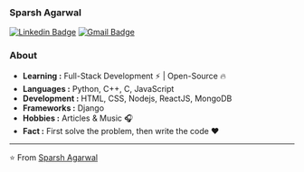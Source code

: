### Sparsh Agarwal 
<!-- [![Twitter Badge](https://img.shields.io/badge/-Isha_Gupta-1ca0f1?style=flat-square&logo=twitter&logoColor=white&link=https://twitter.com/Isha_1321)](https://twitter.com/Isha_1321)   -->
[![Linkedin Badge](https://img.shields.io/badge/-Sparsh_Agarwal-blue?style=flat-square&logo=Linkedin&logoColor=white&link=https://www.linkedin.com/in/sparsh-agarwal-0b64791a9/)](https://www.linkedin.com/in/sparsh-agarwal-0b64791a9/) [![Gmail Badge](https://img.shields.io/badge/-sparsh1246@gmail.com-c14438?style=flat-square&logo=Gmail&logoColor=white&link=mailto:sparsh1246@gmail.com)](mailto:sparsh1246@gmail.com)
<!-- --------------------------------------------------------------------------------------------------------------------------------------------------------------------------------- -->
### About

-  **Learning :** Full-Stack Development :zap: | Open-Source :fire:	
-  **Languages :** Python, C++, C, JavaScript
-  **Development :** HTML, CSS, Nodejs, ReactJS, MongoDB
-  **Frameworks :** Django
-  **Hobbies :** Articles & Music :headphones:
-  **Fact :** First solve the problem, then write the code :heart: 
<!-- -  **Organization :** Technojam -->

<!-- --------------------------------------------------------------------------------------------------------------------------------------------------------------------------------- -->
<!-- 
![github stats](https://github-readme-stats.vercel.app/api?username=sparsh1402&show_icons=true)
 -->
---------------------------------------------------------------------------------------------------------------------------------------------------------------------------------


⭐️ From [Sparsh Agarwal](https://github.com/sparsh1402)
